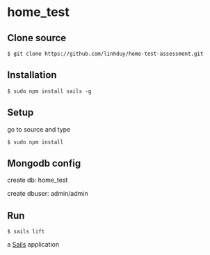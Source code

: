 # home_test
## Clone source &nbsp;
```
$ git clone https://github.com/linhduy/home-test-assessment.git
```

## Installation &nbsp;
```
$ sudo npm install sails -g
```
## Setup

go to source and type

```
$ sudo npm install
```

## Mongodb config &nbsp;
create db: home_test

create dbuser: admin/admin

## Run

```
$ sails lift
```

a [Sails](http://sailsjs.org) application
